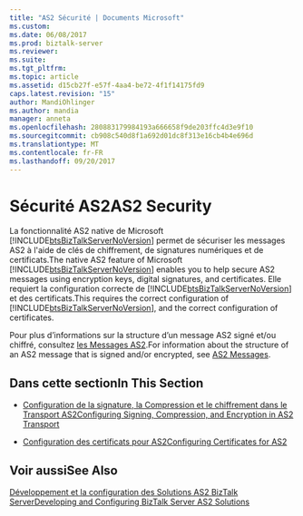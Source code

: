 ```yaml
---
title: "AS2 Sécurité | Documents Microsoft"
ms.custom: 
ms.date: 06/08/2017
ms.prod: biztalk-server
ms.reviewer: 
ms.suite: 
ms.tgt_pltfrm: 
ms.topic: article
ms.assetid: d15cb27f-e57f-4aa4-be72-4f1f14175fd9
caps.latest.revision: "15"
author: MandiOhlinger
ms.author: mandia
manager: anneta
ms.openlocfilehash: 280883179984193a666658f9de203ffc4d3e9f10
ms.sourcegitcommit: cb908c540d8f1a692d01dc8f313e16cb4b4e696d
ms.translationtype: MT
ms.contentlocale: fr-FR
ms.lasthandoff: 09/20/2017
---
```

# <a name="as2-security"></a><span data-ttu-id="63e8e-102">Sécurité AS2</span><span class="sxs-lookup"><span data-stu-id="63e8e-102">AS2 Security</span></span>
<span data-ttu-id="63e8e-103">La fonctionnalité AS2 native de Microsoft [!INCLUDE[btsBizTalkServerNoVersion](../includes/btsbiztalkservernoversion-md.md)] permet de sécuriser les messages AS2 à l'aide de clés de chiffrement, de signatures numériques et de certificats.</span><span class="sxs-lookup"><span data-stu-id="63e8e-103">The native AS2 feature of Microsoft [!INCLUDE[btsBizTalkServerNoVersion](../includes/btsbiztalkservernoversion-md.md)] enables you to help secure AS2 messages using encryption keys, digital signatures, and certificates.</span></span> <span data-ttu-id="63e8e-104">Elle requiert la configuration correcte de [!INCLUDE[btsBizTalkServerNoVersion](../includes/btsbiztalkservernoversion-md.md)] et des certificats.</span><span class="sxs-lookup"><span data-stu-id="63e8e-104">This requires the correct configuration of [!INCLUDE[btsBizTalkServerNoVersion](../includes/btsbiztalkservernoversion-md.md)], and the correct configuration of certificates.</span></span>  
  
 <span data-ttu-id="63e8e-105">Pour plus d’informations sur la structure d’un message AS2 signé et/ou chiffré, consultez [les Messages AS2](../core/as2-messages.md).</span><span class="sxs-lookup"><span data-stu-id="63e8e-105">For information about the structure of an AS2 message that is signed and/or encrypted, see [AS2 Messages](../core/as2-messages.md).</span></span>  
  
## <a name="in-this-section"></a><span data-ttu-id="63e8e-106">Dans cette section</span><span class="sxs-lookup"><span data-stu-id="63e8e-106">In This Section</span></span>  
  
-   [<span data-ttu-id="63e8e-107">Configuration de la signature, la Compression et le chiffrement dans le Transport AS2</span><span class="sxs-lookup"><span data-stu-id="63e8e-107">Configuring Signing, Compression, and Encryption in AS2 Transport</span></span>](../core/configuring-signing-compression-and-encryption-in-as2-transport.md)  
  
-   [<span data-ttu-id="63e8e-108">Configuration des certificats pour AS2</span><span class="sxs-lookup"><span data-stu-id="63e8e-108">Configuring Certificates for AS2</span></span>](../core/configuring-certificates-for-as2.md)  
  
## <a name="see-also"></a><span data-ttu-id="63e8e-109">Voir aussi</span><span class="sxs-lookup"><span data-stu-id="63e8e-109">See Also</span></span>  
 [<span data-ttu-id="63e8e-110">Développement et la configuration des Solutions AS2 BizTalk Server</span><span class="sxs-lookup"><span data-stu-id="63e8e-110">Developing and Configuring BizTalk Server AS2 Solutions</span></span>](../core/developing-and-configuring-biztalk-server-as2-solutions.md)